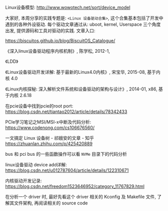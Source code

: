 Linux设备模型: http://www.wowotech.net/sort/device_model


大家好, 本周分享的实践专题是: `<Linux 设备驱动合集>`, 这个合集基本包括了开发中遇到的各种外设驱动. 每个驱动文章通过从:  uboot, kernel, Userspace 三个角度出发, 提供源码和工具对驱动的实践. 文章入口:

https://biscuitos.github.io/blog/BiscuitOS_Catalogue/


《深入linux设备驱动程序内核机制》, 陈学松, 2012-1,

《LDD》

《Linux设备驱动开发详解: 基于最新的Linux4.0内核》, 宋宝华, 2015-08, 基于内核 4.0

《Linux内核探秘: 深入解析文件系统和设备驱动的架构与设计》, 2014-01, x86, 基于内核 2.6.18


在pcie设备中找到pcie的root port: https://blog.csdn.net/tiantao2012/article/details/78342433

PCIe学习笔记之MSI/MSI-x中断及代码分析: https://www.codenong.com/cs106676560/

一文搞定 Linux 设备树 - 祁娥安的文章 - 知乎
https://zhuanlan.zhihu.com/p/425420889

bus 和 pci bus 的一些函数操作可以看 `NVMe` 目录下的代码分析

linux设备驱动 device add详解: https://blog.csdn.net/u012787604/article/details/122310671

内核驱动开发记录: https://blog.csdn.net/freedom1523646952/category_11767829.html

在分析一个 driver 时, 最好先看这个 driver 相关的 Kconfig 及 Makefile 文件, 了解其文件架构, 再阅读相关的 source code
